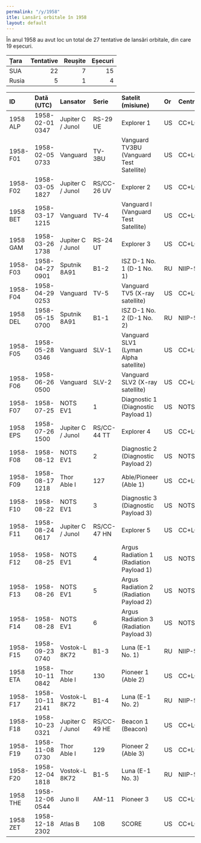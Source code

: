 ```yaml
---
permalink: "/y/1958"
itle: Lansări orbitale în 1958
layout: default
---
```


În anul 1958 au avut loc un total de 27 tentative de lansări orbitale, din care 19 eșecuri.


| Țara   |   Tentative |   Reușite |   Eșecuri |
|:-------|------------:|----------:|----------:|
| SUA    |          22 |         7 |        15 |
| Rusia  |           5 |         1 |         4 |


| ID       | Dată (UTC)      | Lansator          | Serie       | Satelit (misiune)                        | Or   | Centru        | R   |
|:---------|:----------------|:------------------|:------------|:-----------------------------------------|:-----|:--------------|:----|
| 1958 ALP | 1958-02-01 0347 | Jupiter C / JunoI | RS-29    UE | Explorer 1                               | US   | CC+LC26A      | S   |
| 1958-F01 | 1958-02-05 0733 | Vanguard          | TV-3BU      | Vanguard TV3BU (Vanguard Test Satellite) | US   | CC+LC18A      | F   |
| 1958-F02 | 1958-03-05 1827 | Jupiter C / JunoI | RS/CC-26 UV | Explorer 2                               | US   | CC+LC26A      | F   |
| 1958 BET | 1958-03-17 1215 | Vanguard          | TV-4        | Vanguard I (Vanguard Test Satellite)     | US   | CC+LC18A      | S   |
| 1958 GAM | 1958-03-26 1738 | Jupiter C / JunoI | RS-24    UT | Explorer 3                               | US   | CC+LC5        | S   |
| 1958-F03 | 1958-04-27 0901 | Sputnik 8A91      | B1-2        | ISZ D-1 No. 1 (D-1 No. 1)                | RU   | NIIP-5+LC1    | F   |
| 1958-F04 | 1958-04-29 0253 | Vanguard          | TV-5        | Vanguard TV5 (X-ray satellite)           | US   | CC+LC18A      | F   |
| 1958 DEL | 1958-05-15 0700 | Sputnik 8A91      | B1-1        | ISZ D-1 No. 2 (D-1 No. 2)                | RU   | NIIP-5+LC1    | S   |
| 1958-F05 | 1958-05-28 0346 | Vanguard          | SLV-1       | Vanguard SLV1 (Lyman Alpha satellite)    | US   | CC+LC18A      | F   |
| 1958-F06 | 1958-06-26 0500 | Vanguard          | SLV-2       | Vanguard SLV2 (X-ray satellite)          | US   | CC+LC18A      | F   |
| 1958-F07 | 1958-07-25      | NOTS EV1          | 1           | Diagnostic 1 (Diagnostic Payload 1)      | US   | NOTS+RW03/21? | F   |
| 1958 EPS | 1958-07-26 1500 | Jupiter C / JunoI | RS/CC-44 TT | Explorer 4                               | US   | CC+LC5        | S   |
| 1958-F08 | 1958-08-12      | NOTS EV1          | 2           | Diagnostic 2 (Diagnostic Payload 2)      | US   | NOTS+RW03/21? | F   |
| 1958-F09 | 1958-08-17 1218 | Thor Able I       | 127         | Able/Pioneer (Able 1)                    | US   | CC+LC17A      | F   |
| 1958-F10 | 1958-08-22      | NOTS EV1          | 3           | Diagnostic 3 (Diagnostic Payload 3)      | US   | NOTS+RW03/21? | F   |
| 1958-F11 | 1958-08-24 0617 | Jupiter C / JunoI | RS/CC-47 HN | Explorer 5                               | US   | CC+LC5        | F   |
| 1958-F12 | 1958-08-25      | NOTS EV1          | 4           | Argus Radiation 1 (Radiation Payload 1)  | US   | NOTS+RW03/21? | F   |
| 1958-F13 | 1958-08-26      | NOTS EV1          | 5           | Argus Radiation 2 (Radiation Payload 2)  | US   | NOTS+RW03/21? | F   |
| 1958-F14 | 1958-08-28      | NOTS EV1          | 6           | Argus Radiation 3 (Radiation Payload 3)  | US   | NOTS+RW03/21? | F   |
| 1958-F15 | 1958-09-23 0740 | Vostok-L 8K72     | B1-3        | Luna (E-1 No. 1)                         | RU   | NIIP-5+LC1    | F   |
| 1958 ETA | 1958-10-11 0842 | Thor Able I       | 130         | Pioneer 1 (Able 2)                       | US   | CC+LC17A      | S   |
| 1958-F17 | 1958-10-11 2141 | Vostok-L 8K72     | B1-4        | Luna (E-1 No. 2)                         | RU   | NIIP-5+LC1    | F   |
| 1958-F18 | 1958-10-23 0321 | Jupiter C / JunoI | RS/CC-49 HE | Beacon 1 (Beacon)                        | US   | CC+LC5        | F   |
| 1958-F19 | 1958-11-08 0730 | Thor Able I       | 129         | Pioneer 2 (Able 3)                       | US   | CC+LC17A      | F   |
| 1958-F20 | 1958-12-04 1818 | Vostok-L 8K72     | B1-5        | Luna (E-1 No. 3)                         | RU   | NIIP-5+LC1    | F   |
| 1958 THE | 1958-12-06 0544 | Juno II           | AM-11       | Pioneer 3                                | US   | CC+LC5        | S   |
| 1958 ZET | 1958-12-18 2302 | Atlas B           | 10B         | SCORE                                    | US   | CC+LC11       | S   |

